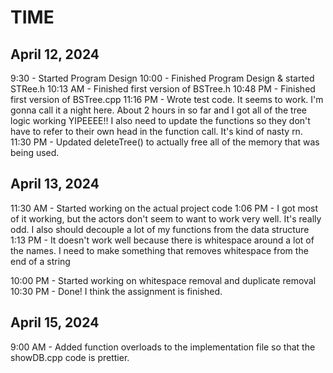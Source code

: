 # TIME
## April 12, 2024
9:30 - Started Program Design
10:00 - Finished Program Design & started STRee.h
10:13 AM - Finished first version of BSTree.h
10:48 PM - Finished first version of BSTree.cpp
11:16 PM - Wrote test code. It seems to work. I'm gonna call it a night here. About 2 hours in so far and I got all of the tree logic working YIPEEEE!! I also need to update the functions so they don't have to refer to their own head in the function call. It's kind of nasty rn.
11:30 PM - Updated deleteTree() to actually free all of the memory that was being used.

## April 13, 2024
11:30 AM - Started working on the actual project code
1:06 PM - I got most of it working, but the actors don't seem to want to work very well. It's really odd. I also should decouple a lot of my functions from the data structure
1:13 PM - It doesn't work well because there is whitespace around a lot of the names. I need to make something that removes whitespace from the end of a string

10:00 PM - Started working on whitespace removal and duplicate removal
10:30 PM - Done! I think the assignment is finished.

## April 15, 2024
9:00 AM - Added function overloads to the implementation file so that the showDB.cpp code is prettier.